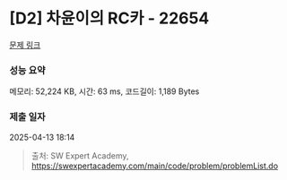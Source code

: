 # [D2] 차윤이의 RC카 - 22654 

[문제 링크](https://swexpertacademy.com/main/code/problem/problemDetail.do?contestProbId=AZIx55YKpg0DFAQP) 

### 성능 요약

메모리: 52,224 KB, 시간: 63 ms, 코드길이: 1,189 Bytes

### 제출 일자

2025-04-13 18:14



> 출처: SW Expert Academy, https://swexpertacademy.com/main/code/problem/problemList.do